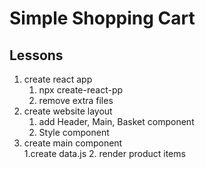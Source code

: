 # Simple Shopping Cart

## Lessons

1. create react app
   1. npx create-react-pp
   2. remove extra files
2. create website layout
   1. add Header, Main, Basket component
   2. Style component
3. create main component  
   1.create data.js 2. render product items
